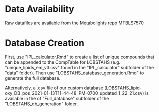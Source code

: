 # Data Availability

Raw datafiles are available from the Metabolights repo MTBLS7570

# Database Creation 

First, use "IPL_calculator.Rmd" to create a list of unique compounds that can be appended to the CompTable for LOBSTAHS (e.g. "unique_lipids_em_v3.csv" found in the "IPL_calculator" subfolder of the "data" folder). Then use "LOBSTAHS_database_generation.Rmd" to generate the full database.

Alternatively, a .csv file of our custom database (LOBSTAHS_lipid-oxy_DB_pos_2021-01-13T11-44-48_PM-0700_updated_1_22_21.csv) is available in the of "Full_database" subfolder of the "LOBSTAHS_db_generation" folder.